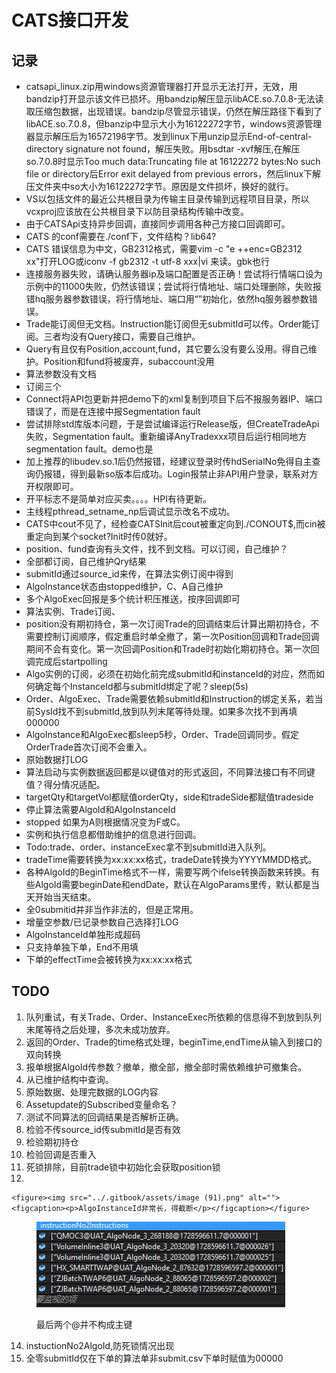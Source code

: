 # CATS接口开发

## 记录

* catsapi\_linux.zip用windows资源管理器打开显示无法打开，无效，用bandzip打开显示该文件已损坏。用bandzip解压显示libACE.so.7.0.8-无法读取压缩包数据，出现错误。bandzip尽管显示错误，仍然在解压路径下看到了libACE.so.7.0.8，但banzip中显示大小为16122272字节，windows资源管理器显示解压后为16572198字节。发到linux下用unzip显示End-of-central-directory signature not found，解压失败。用bsdtar -xvf解压,在解压so.7.0.8时显示Too much data:Truncating file at 16122272 bytes:No such file or directory后Error exit delayed from previous errors，然后linux下解压文件夹中so大小为16122272字节。原因是文件损坏，换好的就行。
* VS以包括文件的最近公共根目录为传输主目录传输到远程项目目录，所以vcxproj应该放在公共根目录下以防目录结构传输中改变。
* 由于CATSApi支持异步回调，直接同步调用各种己方接口回调即可。
* CATS 的conf需要在./conf下，文件结构？lib64?
* CATS 错误信息为中文，GB2312格式，需要vim -c "e ++enc=GB2312 xx"打开LOG或iconv -f gb2312 -t utf-8 xxx|vi 来读。gbk也行
* 连接服务器失败，请确认服务器ip及端口配置是否正确！尝试将行情端口设为示例中的11000失败，仍然该错误；尝试将行情地址、端口处理删除，失败报错hq服务器参数错误，将行情地址、端口用“”初始化，依然hq服务器参数错误。
* Trade能订阅但无文档。Instruction能订阅但无submitId可以传。Order能订阅。三者均没有Query接口，需要自己维护。
* Query有且仅有Position,account,fund，其它要么没有要么没用。得自己维护。Position和fund将被废弃，subaccount没用
* 算法参数没有文档
* 订阅三个
* Connect将API包更新并把demo下的xml复制到项目下后不报服务器IP、端口错误了，而是在连接中报Segmentation fault
* 尝试排除std库版本问题，于是尝试编译运行Release版，但CreateTradeApi失败，Segmentation fault。重新编译AnyTradexxx项目后运行相同地方segmentation fault。demo也是
* 加上推荐的libudev.so.1后仍然报错，经建议登录时传hdSerialNo免得自主查询仍报错，得到最新so版本后成功。Login报禁止非API用户登录，联系对方开权限即可。
* 开平标志不是简单对应买卖。。。。HPI有待更新。
* 主线程pthread\_setname\_np后调试显示改名不成功。
* CATS中cout不见了，经检查CATSInit后cout被重定向到./CONOUT$,而cin被重定向到某个socket?Init时传0就好。
* position、fund查询有头文件，找不到文档。可以订阅，自己维护？
* 全部都订阅，自己维护Qry结果
* submitId通过source\_id来传，在算法实例订阅中得到
* AlgoInstance状态由stopped维护，C、A自己维护
* 多个AlgoExec回报是多个统计积压推送，按序回调即可
* 算法实例、Trade订阅、
* position没有期初持仓，第一次订阅Trade的回调结束后计算出期初持仓，不需要控制订阅顺序，假定重启时单全撤了，第一次Position回调和Trade回调期间不会有变化。第一次回调Position和Trade时初始化期初持仓。第一次回调完成后startpolling
* Algo实例的订阅，必须在初始化前完成submitId和instanceId的对应，然而如何确定每个InstanceId都与submitId绑定了呢？sleep(5s)
* Order、AlgoExec、Trade需要依赖submitId和Instruction的绑定关系，若当前SysId找不到submitId,放到队列末尾等待处理。如果多次找不到再填000000
* AlgoInstance和AlgoExec都sleep5秒，Order、Trade回调同步。假定OrderTrade首次订阅不会重入。
* 原始数据打LOG
* 算法启动与实例数据返回都是以键值对的形式返回，不同算法接口有不同键值？得分情况适配。
* targetQty和targetVol都赋值orderQty，side和tradeSide都赋值tradeside
* 停止算法需要AlgoId和AlgoInstanceId
* stopped 如果为A则根据情况变为F或C。
* 实例和执行信息都借助维护的信息进行回调。
* Todo:trade、order、instanceExec拿不到submitId进入队列。
* tradeTime需要转换为xx:xx:xx格式，tradeDate转换为YYYYMMDD格式。
* 各种AlgoId的BeginTime格式不一样，需要写两个ifelse转换函数来转换。有些AlgoId需要beginDate和endDate，默认在AlgoParams里传，默认都是当天开始当天结束。
* 全0submitid并非当作非法的，但是正常用。
* 增量空参数/已记录参数自己选择打LOG
* AlgoInstanceId单独形成超码
* 只支持单独下单，End不用填
* 下单的effectTime会被转换为xx:xx:xx格式

## TODO

1. 队列重试，有关Trade、Order、InstanceExec所依赖的信息得不到放到队列末尾等待之后处理，多次未成功放弃。
2. 返回的Order、Trade的time格式处理，beginTime,endTime从输入到接口的双向转换
3. 报单根据AlgoId传参数？撤单，撤全部，撤全部时需依赖维护可撤集合。
4. 从已维护结构中查询。
5. 原始数据、处理完数据的LOG内容
6. Assetupdate的Subscribed变量命名？
7. 测试不同算法的回调结果是否解析正确。
8. 检验不传source\_id传submitId是否有效
9. 检验期初持仓
10. 检验回调是否重入
11. 死锁排除，目前trade锁中初始化会获取position锁
12.

    <figure><img src="../.gitbook/assets/image (91).png" alt=""><figcaption><p>AlgoInstanceId非常长，得截断</p></figcaption></figure>

<figure><img src="../.gitbook/assets/image (92).png" alt=""><figcaption><p>最后两个@并不构成主键</p></figcaption></figure>

14. instuctionNo2AlgoId,防死锁情况出现
15. 全零submitId仅在下单的算法单非submit.csv下单时赋值为00000
